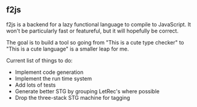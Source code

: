 ## f2js

f2js is a backend for a lazy functional language to compile to
JavaScript. It won't be particularly fast or featureful, but it will
hopefully be correct.

The goal is to build a tool so going from "This is a cute type
checker" to "This is a cute language" is a smaller leap for me.

Current list of things to do:

 - Implement code generation
 - Implement the run time system
 - Add lots of tests
 - Generate better STG by grouping LetRec's where possible
 - Drop the three-stack STG machine for tagging
